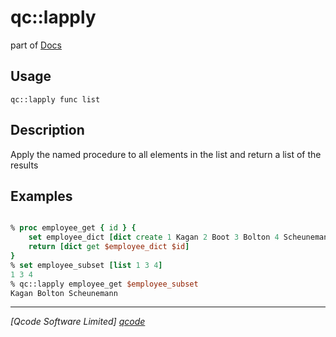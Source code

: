 qc::lapply
==========

part of [Docs](.)

Usage
-----
`
        qc::lapply func list
    `

Description
-----------
Apply the named procedure to all elements in the list and return a list of the results

Examples
--------
```tcl

% proc employee_get { id } {
    set employee_dict [dict create 1 Kagan 2 Boot 3 Bolton 4 Scheunemann 5 Sagan]
    return [dict get $employee_dict $id]
}
% set employee_subset [list 1 3 4]
1 3 4
% qc::lapply employee_get $employee_subset
Kagan Bolton Scheunemann
```

----------------------------------
*[Qcode Software Limited] [qcode]*

[qcode]: www.qcode.co.uk "Qcode Software"